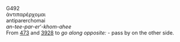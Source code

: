 <body>
  <p>G492<br>  ἀντιπαρέρχομαι  <br> antiparerchomai  <br><i>an-tee-par-er‘-khom-ahee </i><br>From <a href="g0473.htm">473</a> and <a href="g3928.htm">3928</a>  to <i>go</i> <i>along</i> <i>opposite:</i> - pass by on the other side.<br></p>
 </body>